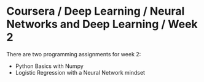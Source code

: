 # Coursera / Deep Learning / Neural Networks and Deep Learning / Week 2
There are two programming assignments for week 2:
* Python Basics with Numpy
* Logistic Regression with a Neural Network mindset